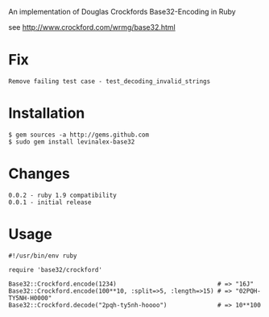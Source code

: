 An implementation of Douglas Crockfords Base32-Encoding in Ruby

see <http://www.crockford.com/wrmg/base32.html>

Fix
====

    Remove failing test case - test_decoding_invalid_strings

Installation
============

    $ gem sources -a http://gems.github.com
    $ sudo gem install levinalex-base32

Changes
=======

    0.0.2 - ruby 1.9 compatibility
    0.0.1 - initial release

Usage
=====

    #!/usr/bin/env ruby
    
    require 'base32/crockford'
    
    Base32::Crockford.encode(1234)                            # => "16J"
    Base32::Crockford.encode(100**10, :split=>5, :length=>15) # => "02PQH-TY5NH-H0000"
    Base32::Crockford.decode("2pqh-ty5nh-hoooo")              # => 10**100
